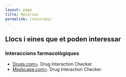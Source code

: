 ```yaml
---
layout: page
title: Recursos
permalink: /recursos/
---
```

## Llocs i eines que et poden interessar

### Interaccions farmacològiques

- <a href="https://www.drugs.com/drug_interactions.html" target="_blank">Drugs.com></a>. Drug Interaction Checker.
- <a href="https://reference.medscape.com/drug-interactionchecker" target="_blank">Medscape.com></a>. Drug Interaction Checker.
